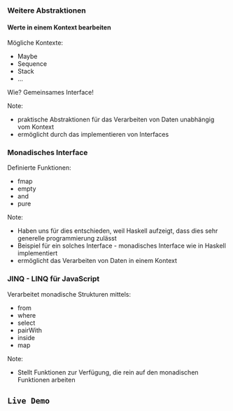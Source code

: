 ### Weitere Abstraktionen
#### Werte in einem Kontext bearbeiten
Mögliche Kontexte: <!-- .elements class="fragment" data-fragment-index="1" -->
- Maybe            <!-- .elements class="fragment" data-fragment-index="1" -->
- Sequence         <!-- .elements class="fragment" data-fragment-index="1" -->
- Stack            <!-- .elements class="fragment" data-fragment-index="1" -->
- ...              <!-- .elements class="fragment" data-fragment-index="1" -->

Wie?                    <!-- .elements class="fragment" data-fragment-index="2" -->
Gemeinsames Interface!  <!-- .elements class="fragment" data-fragment-index="2" -->

Note:
- praktische Abstraktionen für das Verarbeiten von Daten unabhängig vom Kontext
- ermöglicht durch das implementieren von Interfaces



### Monadisches Interface
Definierte Funktionen:
- fmap
- empty
- and
- pure

Note:
- Haben uns für dies entschieden, weil Haskell aufzeigt, dass dies sehr generelle programmierung zulässt
- Beispiel für ein solches Interface - monadisches Interface wie in Haskell implementiert
- ermöglicht das Verarbeiten von Daten in einem Kontext



### JINQ - LINQ für JavaScript
Verarbeitet monadische Strukturen mittels:
- from
- where
- select
- pairWith
- inside
- map

Note:
- Stellt Funktionen zur Verfügung, die rein auf den monadischen Funktionen arbeiten




## `Live Demo`